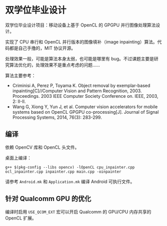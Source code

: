 # 双学位毕业设计

双学位毕业设计项目：移动设备上基于 OpenCL 的 GPGPU 并行图像处理算法设计。

实现了 CPU 串行和 OpenCL 并行版本的图像填补（image inpainting）算法。代码都是自己手撸的，MIT 协议开源。

处理效果一般，可能是算法本身太弱，也可能是哪里有 bug。不过课题主要是研究算法优化的，处理效果不是重点考虑的问题……

算法主要参考：
- Criminisi A, Perez P, Toyama K. Object removal by exemplar-based inpainting[C]//Computer Vision and Pattern Recognition, 2003. Proceedings. 2003 IEEE Computer Society Conference on. IEEE, 2003, 2: II-II.
- Wang G, Xiong Y, Yun J, et al. Computer vision accelerators for mobile systems based on OpenCL GPGPU co-processing[J]. Journal of Signal Processing Systems, 2014, 76(3): 283-299.

## 编译

依赖 OpenCV 库和 OpenCL 头文件。

桌面上编译：
```
g++ $(pkg-config --libs opencv) -lOpenCL cpu_inpainter.cpp ocl_inpainter.cpp inpainter.cpp main.cpp -oinpainter
```

请参考 `Android.mk` 和 `Application.mk` 编译 Android 可执行文件。


## 针对 Qualcomm GPU 的优化

编译时启用 `USE_QCOM_EXT` 宏可以开启 Qualcomm 的 GPU/CPU 内存共享的 OpenCL 扩展。

